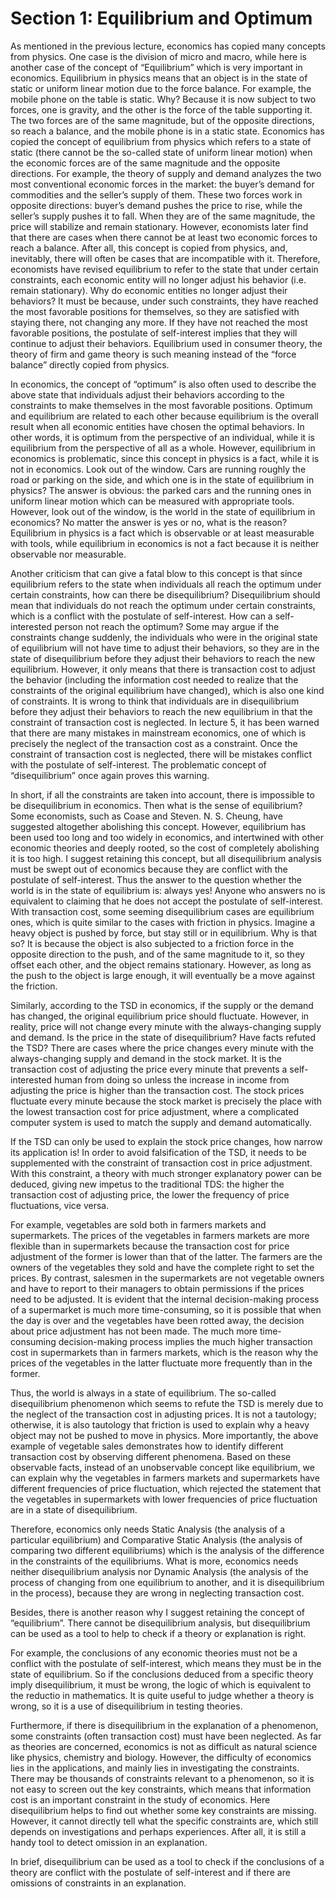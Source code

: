 # Section 1: Equilibrium and Optimum

As mentioned in the previous lecture, economics has copied many concepts from physics. One case is the division of micro and macro, while here is another case of the concept of “Equilibrium” which is very important in economics.
Equilibrium in physics means that an object is in the state of static or uniform linear motion due to the force balance. For example, the mobile phone on the table is static. Why? Because it is now subject to two forces, one is gravity, and the other is the force of the table supporting it. The two forces are of the same magnitude, but of the opposite directions, so reach a balance, and the mobile phone is in a static state.
Economics has copied the concept of equilibrium from physics which refers to a state of static (there cannot be the so-called state of uniform linear motion) when the economic forces are of the same magnitude and the opposite directions. For example, the theory of supply and demand analyzes the two most conventional economic forces in the market: the buyer’s demand for commodities and the seller’s supply of them. These two forces work in opposite directions: buyer’s demand pushes the price to rise, while the seller’s supply pushes it to fall. When they are of the same magnitude, the price will stabilize and remain stationary.
However, economists later find that there are cases when there cannot be at least two economic forces to reach a balance. After all, this concept is copied from physics, and, inevitably, there will often be cases that are incompatible with it. Therefore, economists have revised equilibrium to refer to the state that under certain constraints, each economic entity will no longer adjust his behavior (i.e. remain stationary). Why do economic entities no longer adjust their behaviors? It must be because, under such constraints, they have reached the most favorable positions for themselves, so they are satisfied with staying there, not changing any more. If they have not reached the most favorable positions, the postulate of self-interest implies that they will continue to adjust their behaviors. Equilibrium used in consumer theory, the theory of firm and game theory is such meaning instead of the “force balance” directly copied from physics.

In economics, the concept of “optimum” is also often used to describe the above state that individuals adjust their behaviors according to the constraints to make themselves in the most favorable positions. Optimum and equilibrium are related to each other because equilibrium is the overall result when all economic entities have chosen the optimal behaviors. In other words, it is optimum from the perspective of an individual, while it is equilibrium from the perspective of all as a whole. 
However, equilibrium in economics is problematic, since this concept in physics is a fact, while it is not in economics. Look out of the window. Cars are running roughly the road or parking on the side, and which one is in the state of equilibrium in physics? The answer is obvious: the parked cars and the running ones in uniform linear motion which can be measured with appropriate tools.  However, look out of the window, is the world in the state of equilibrium in economics? No matter the answer is yes or no, what is the reason? Equilibrium in physics is a fact which is observable or at least measurable with tools, while equilibrium in economics is not a fact because it is neither observable nor measurable.

Another criticism that can give a fatal blow to this concept is that since equilibrium refers to the state when individuals all reach the optimum under certain constraints, how can there be disequilibrium? Disequilibrium should mean that individuals do not reach the optimum under certain constraints, which is a conflict with the postulate of self-interest. How can a self-interested person not reach the optimum?
Some may argue if the constraints change suddenly, the individuals who were in the original state of equilibrium will not have time to adjust their behaviors, so they are in the state of disequilibrium before they adjust their behaviors to reach the new equilibrium. However, it only means that there is transaction cost to adjust the behavior (including the information cost needed to realize that the constraints of the original equilibrium have changed), which is also one kind of constraints. It is wrong to think that individuals are in disequilibrium before they adjust their behaviors to reach the new equilibrium in that the constraint of transaction cost is neglected. In lecture 5, it has been warned that there are many mistakes in mainstream economics, one of which is precisely the neglect of the transaction cost as a constraint. Once the constraint of transaction cost is neglected, there will be mistakes conflict with the postulate of self-interest. The problematic concept of “disequilibrium” once again proves this warning.

In short, if all the constraints are taken into account, there is impossible to be disequilibrium in economics. Then what is the sense of equilibrium? Some economists, such as Coase and Steven. N. S. Cheung, have suggested altogether abolishing this concept. However, equilibrium has been used too long and too widely in economics, and intertwined with other economic theories and deeply rooted, so the cost of completely abolishing it is too high. I suggest retaining this concept, but all disequilibrium analysis must be swept out of economics because they are conflict with the postulate of self-interest. Thus the answer to the question whether the world is in the state of equilibrium is: always yes! Anyone who answers no is equivalent to claiming that he does not accept the postulate of self-interest.
With transaction cost, some seeming disequilibrium cases are equilibrium ones, which is quite similar to the cases with friction in physics. Imagine a heavy object is pushed by force, but stay still or in equilibrium. Why is that so? It is because the object is also subjected to a friction force in the opposite direction to the push, and of the same magnitude to it, so they offset each other, and the object remains stationary. However, as long as the push to the object is large enough, it will eventually be a move against the friction.

Similarly, according to the TSD in economics, if the supply or the demand has changed, the original equilibrium price should fluctuate. However, in reality, price will not change every minute with the always-changing supply and demand. Is the price in the state of disequilibrium? Have facts refuted the TSD? There are cases where the price changes every minute with the always-changing supply and demand in the stock market. It is the transaction cost of adjusting the price every minute that prevents a self-interested human from doing so unless the increase in income from adjusting the price is higher than the transaction cost. The stock prices fluctuate every minute because the stock market is precisely the place with the lowest transaction cost for price adjustment, where a complicated computer system is used to match the supply and demand automatically. 

If the TSD can only be used to explain the stock price changes, how narrow its application is! In order to avoid falsification of the TSD, it needs to be supplemented with the constraint of transaction cost in price adjustment. With this constraint, a theory with much stronger explanatory power can be deduced, giving new impetus to the traditional TDS: the higher the transaction cost of adjusting price, the lower the frequency of price fluctuations, vice versa.

For example, vegetables are sold both in farmers markets and supermarkets. The prices of the vegetables in farmers markets are more flexible than in supermarkets because the transaction cost for price adjustment of the former is lower than that of the latter. The farmers are the owners of the vegetables they sold and have the complete right to set the prices. By contrast, salesmen in the supermarkets are not vegetable owners and have to report to their managers to obtain permissions if the prices need to be adjusted. It is evident that the internal decision-making process of a supermarket is much more time-consuming, so it is possible that when the day is over and the vegetables have been rotted away, the decision about price adjustment has not been made. The much more time-consuming decision-making process implies the much higher transaction cost in supermarkets than in farmers markets, which is the reason why the prices of the vegetables in the latter fluctuate more frequently than in the former.

Thus, the world is always in a state of equilibrium. The so-called disequilibrium phenomenon which seems to refute the TSD is merely due to the neglect of the transaction cost in adjusting prices. It is not a tautology; otherwise, it is also tautology that friction is used to explain why a heavy object may not be pushed to move in physics. More importantly, the above example of vegetable sales demonstrates how to identify different transaction cost by observing different phenomena. Based on these observable facts, instead of an unobservable concept like equilibrium, we can explain why the vegetables in farmers markets and supermarkets have different frequencies of price fluctuation, which rejected the statement that the vegetables in supermarkets with lower frequencies of price fluctuation are in a state of disequilibrium.

Therefore, economics only needs Static Analysis (the analysis of a particular equilibrium) and Comparative Static Analysis (the analysis of comparing two different equilibriums) which is the analysis of the difference in the constraints of the equilibriums. What is more, economics needs neither disequilibrium analysis nor Dynamic Analysis (the analysis of the process of changing from one equilibrium to another, and it is disequilibrium in the process), because they are wrong in neglecting transaction cost.

Besides, there is another reason why I suggest retaining the concept of “equilibrium”. There cannot be disequilibrium analysis, but disequilibrium can be used as a tool to help to check if a theory or explanation is right. 

For example, the conclusions of any economic theories must not be a conflict with the postulate of self-interest, which means they must be in the state of equilibrium. So if the conclusions deduced from a specific theory imply disequilibrium, it must be wrong, the logic of which is equivalent to the reductio in mathematics. It is quite useful to judge whether a theory is wrong, so it is a use of disequilibrium in testing theories.

Furthermore, if there is disequilibrium in the explanation of a phenomenon, some constraints (often transaction cost) must have been neglected. As far as theories are concerned, economics is not as difficult as natural science like physics, chemistry and biology. However, the difficulty of economics lies in the applications, and mainly lies in investigating the constraints. There may be thousands of constraints relevant to a phenomenon, so it is not easy to screen out the key constraints, which means that information cost is an important constraint in the study of economics. Here disequilibrium helps to find out whether some key constraints are missing. However, it cannot directly tell what the specific constraints are, which still depends on investigations and perhaps experiences. After all, it is still a handy tool to detect omission in an explanation. 

In brief, disequilibrium can be used as a tool to check if the conclusions of a theory are conflict with the postulate of self-interest and if there are omissions of constraints in an explanation.